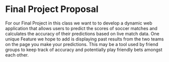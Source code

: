 # Final Project Proposal
For our Final Project in this class we want to to develop a dynamic web application that allows users to predict the scores of soccer matches and calculates the accuracy of their predictions based on live match data. One unique Feature we hope to add is displaying past results from the two teams on the page you make your predictions. This may be a tool used by friend groups to keep track of accuracy and potentially play friendly bets amongst each other.
